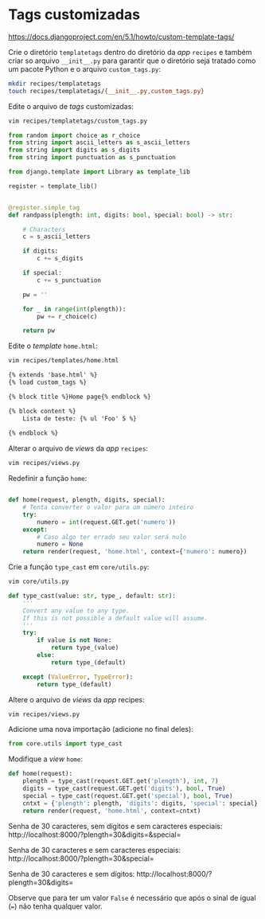 # Tags customizadas

https://docs.djangoproject.com/en/5.1/howto/custom-template-tags/

Crie o diretório `templatetags` dentro do diretório da *app* `recipes` e
também criar so arquivo `__init__.py` para garantir que o diretório seja
tratado como um pacote Python e o arquivo `custom_tags.py`:
```bash
mkdir recipes/templatetags
touch recipes/templatetags/{__init__.py,custom_tags.py}
```

Edite o arquivo de *tags* customizadas:
```bash
vim recipes/templatetags/custom_tags.py
```
```python
from random import choice as r_choice
from string import ascii_letters as s_ascii_letters
from string import digits as s_digits
from string import punctuation as s_punctuation

from django.template import Library as template_lib

register = template_lib()


@register.simple_tag
def randpass(plength: int, digits: bool, special: bool) -> str:

    # Characters
    c = s_ascii_letters

    if digits:
        c += s_digits

    if special:
        c += s_punctuation

    pw = ''

    for _ in range(int(plength)):
        pw += r_choice(c)

    return pw
```

Edite o *template* `home.html`:
```bash
vim recipes/templates/home.html
```
```html
{% extends 'base.html' %}
{% load custom_tags %}

{% block title %}Home page{% endblock %}

{% block content %}
    Lista de teste: {% ul 'Foo' 5 %}
    
{% endblock %}
```

Alterar o arquivo de *views* da *app* `recipes`:
```bash
vim recipes/views.py
```
Redefinir a função `home`:
```python

def home(request, plength, digits, special):
    # Tenta converter o valor para um número inteiro
    try:
        numero = int(request.GET.get('numero'))
    except:
        # Caso algo ter errado seu valor será nulo
        numero = None
    return render(request, 'home.html', context={'numero': numero})
```

Crie a função `type_cast` em `core/utils.py`:
```bash
vim core/utils.py
```
```python
def type_cast(value: str, type_, default: str):
    '''
    Convert any value to any type.
    If this is not possible a default value will assume.
    '''
    try:
        if value is not None:
            return type_(value)
        else:
            return type_(default)

    except (ValueError, TypeError):
        return type_(default)
```

Altere o arquivo de *views* da *app* recipes:
```bash
vim recipes/views.py
```

Adicione uma nova importação (adicione no final deles):
```python
from core.utils import type_cast
```

Modifique a *view* `home`:
```python
def home(request):
    plength = type_cast(request.GET.get('plength'), int, 7)
    digits = type_cast(request.GET.get('digits'), bool, True)
    special = type_cast(request.GET.get('special'), bool, True)
    cntxt = {'plength': plength, 'digits': digits, 'special': special}
    return render(request, 'home.html', context=cntxt)
```

Senha de 30 caracteres, sem dígitos e sem caracteres especiais:  
http://localhost:8000/?plength=30&digits=&special=  
  
Senha de 30 caracteres e sem caracteres especiais:  
http://localhost:8000/?plength=30&special=

Senha de 30 caracteres e sem dígitos:
http://localhost:8000/?plength=30&digits=

Observe que para ter um valor `False` é necessário que após o sinal de igual
(`=`) não tenha qualquer valor.
